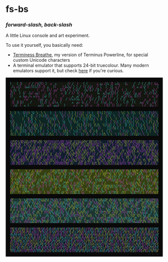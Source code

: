# fs-bs
### *forward-slash, back-slash*

A little Linux console and art experiment.

To use it yourself, you basically need:

- [Terminess Breathe](https://github.com/blieque/terminess-breathe), my version of Terminus Powerline, for special custom Unicode characters
- A terminal emulator that supports 24-bit truecolour. Many modern emulators support it, but check [here](https://gist.github.com/XVilka/8346728) if you're curious.

![Examples](examples.png)
